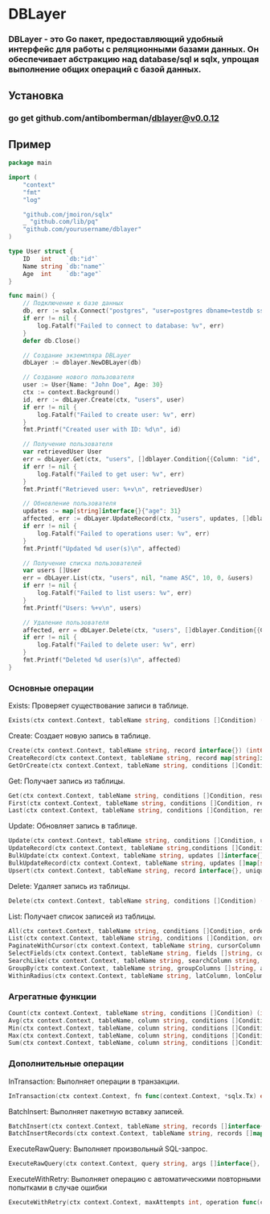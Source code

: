 # DBLayer
### DBLayer - это Go пакет, предоставляющий удобный интерфейс для работы с реляционными базами данных. Он обеспечивает абстракцию над database/sql и sqlx, упрощая выполнение общих операций с базой данных.

## Установка
### go get github.com/antibomberman/dblayer@v0.0.12


## Пример

```go
package main

import (
	"context"
	"fmt"
	"log"

	"github.com/jmoiron/sqlx"
	_ "github.com/lib/pq"
	"github.com/yourusername/dblayer"
)

type User struct {
	ID   int    `db:"id"`
	Name string `db:"name"`
	Age  int    `db:"age"`
}

func main() {
	// Подключение к базе данных
	db, err := sqlx.Connect("postgres", "user=postgres dbname=testdb sslmode=disable")
	if err != nil {
		log.Fatalf("Failed to connect to database: %v", err)
	}
	defer db.Close()

	// Создание экземпляра DBLayer
	dbLayer := dblayer.NewDBLayer(db)

	// Создание нового пользователя
	user := User{Name: "John Doe", Age: 30}
	ctx := context.Background()
	id, err := dbLayer.Create(ctx, "users", user)
	if err != nil {
		log.Fatalf("Failed to create user: %v", err)
	}
	fmt.Printf("Created user with ID: %d\n", id)

	// Получение пользователя
	var retrievedUser User
	err = dbLayer.Get(ctx, "users", []dblayer.Condition{{Column: "id", Operator: "=", Value: id}}, &retrievedUser)
	if err != nil {
		log.Fatalf("Failed to get user: %v", err)
	}
	fmt.Printf("Retrieved user: %+v\n", retrievedUser)

	// Обновление пользователя
	updates := map[string]interface{}{"age": 31}
	affected, err := dbLayer.UpdateRecord(ctx, "users", updates, []dblayer.Condition{{Column: "id", Operator: "=", Value: id}})
	if err != nil {
		log.Fatalf("Failed to operations user: %v", err)
	}
	fmt.Printf("Updated %d user(s)\n", affected)

	// Получение списка пользователей
	var users []User
	err = dbLayer.List(ctx, "users", nil, "name ASC", 10, 0, &users)
	if err != nil {
		log.Fatalf("Failed to list users: %v", err)
	}
	fmt.Printf("Users: %+v\n", users)

	// Удаление пользователя
	affected, err = dbLayer.Delete(ctx, "users", []dblayer.Condition{{Column: "id", Operator: "=", Value: id}})
	if err != nil {
		log.Fatalf("Failed to delete user: %v", err)
	}
	fmt.Printf("Deleted %d user(s)\n", affected)
}
```


### Основные операции
Exists: Проверяет существование записи в таблице.
```go
Exists(ctx context.Context, tableName string, conditions []Condition) (bool, error)
```
Create: Создает новую запись в таблице.
```go
Create(ctx context.Context, tableName string, record interface{}) (int64, error)
CreateRecord(ctx context.Context, tableName string, record map[string]interface{}) (int64, error)
GetOrCreate(ctx context.Context, tableName string, conditions []Condition, defaultValues map[string]interface{}, result interface{}) (bool, error) 
```
Get: Получает запись из таблицы.
```go
Get(ctx context.Context, tableName string, conditions []Condition, result interface{})  (bool,error)
First(ctx context.Context, tableName string, conditions []Condition, result interface{}) (bool,error)
Last(ctx context.Context, tableName string, conditions []Condition, result interface{}) (bool,error)
```
Update: Обновляет запись в таблице.
```go
Update(ctx context.Context, tableName string, conditions []Condition, updates map[string]interface{}) (int64, error)
UpdateRecord(ctx context.Context, tableName string,conditions []Condition, updates map[string]interface{}) (int64, error)
BulkUpdate(ctx context.Context, tableName string, updates []interface{}, idColumn string)
BulkUpdateRecord(ctx context.Context, tableName string, updates []map[string]interface{}, idColumn string) error
Upsert(ctx context.Context, tableName string, record interface{}, uniqueColumns []string) error
```
Delete: Удаляет запись из таблицы.
```go
Delete(ctx context.Context, tableName string, conditions []Condition) (int64, error)
```
List: Получает список записей из таблицы.
```go
All(ctx context.Context, tableName string, conditions []Condition, orderBy string, result interface{}) error
List(ctx context.Context, tableName string, conditions []Condition, orderBy string, limit, offset int, result interface{}) error
PaginateWithCursor(ctx context.Context, tableName string, cursorColumn string, cursorValue interface{}, pageSize int, conditions []Condition, result interface{}) error
SelectFields(ctx context.Context, tableName string, fields []string, conditions []Condition, result interface{}) error
SearchLike(ctx context.Context, tableName string, searchColumn string, searchTerm string, additionalConditions []Condition, result interface{}) error
GroupBy(ctx context.Context, tableName string, groupColumns []string, aggregations map[string]string, conditions []Condition) ([]map[string]interface{}, error)
WithinRadius(ctx context.Context, tableName string, latColumn, lonColumn string, lat, lon float64, radiusKm float64, result interface{}) error
```
### Агрегатные функции

```go
Count(ctx context.Context, tableName string, conditions []Condition) (int64, error)
Avg(ctx context.Context, tableName, column string, conditions []Condition) (float64, error)
Min(ctx context.Context, tableName, column string, conditions []Condition) (interface{}, error)
Max(ctx context.Context, tableName, column string, conditions []Condition) (interface{}, error)
Sum(ctx context.Context, tableName, column string, conditions []Condition) (float64, error)
```
### Дополнительные операции
InTransaction: Выполняет операции в транзакции.
```go
InTransaction(ctx context.Context, fn func(context.Context, *sqlx.Tx) error) error
```
BatchInsert: Выполняет пакетную вставку записей.
```go
BatchInsert(ctx context.Context, tableName string, records []interface{}) error
BatchInsertRecords(ctx context.Context, tableName string, records []map[string]interface{}) error
```
ExecuteRawQuery: Выполняет произвольный SQL-запрос.
```go
ExecuteRawQuery(ctx context.Context, query string, args []interface{}, result interface{}) error
```

ExecuteWithRetry: Выполняет операцию с автоматическими повторными попытками в случае ошибки
```go
ExecuteWithRetry(ctx context.Context, maxAttempts int, operation func(context.Context) error) error
```